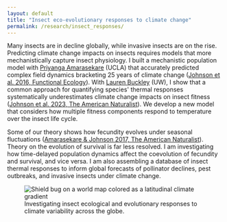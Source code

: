 ```yaml
---
layout: default
title: "Insect eco-evolutionary responses to climate change"
permalink: /research/insect_responses/
---
```


<div class="content-left">
  <p>Many insects are in decline globally, while invasive insects are on the rise. Predicting climate change impacts on insects requires models that more mechanistically capture insect physiology. I built a mechanistic population model with <a href="https://www.gf.org/fellows/priyanga-amarasekare/" target="_blank" rel="noopener">Priyanga Amarasekare</a> (UCLA) that accurately predicted complex field dynamics bracketing 25 years of climate change (<a href="https://chrisajohnson.github.io/publications/" target="_blank" rel="noopener">Johnson et al. 2016, Functional Ecology</a>). With <a href="https://huckleylab.github.io/" target="_blank" rel="noopener">Lauren Buckley</a> (UW), I show that a common approach for quantifying species' thermal responses systematically underestimates climate change impacts on insect fitness (<a href="https://chrisajohnson.github.io/publications/" target="_blank" rel="noopener">Johnson et al. 2023, The American Naturalist</a>). We develop a new model that considers how multiple fitness components respond to temperature over the insect life cycle.

</p>
  <p>Some of our theory shows how fecundity evolves under seasonal fluctuations (<a href="https://chrisajohnson.github.io/publications/" target="_blank" rel="noopener">Amarasekare & Johnson 2017, The American Naturalist</a>). Theory on the evolution of survival is far less resolved. I am investigating how time-delayed population dynamics affect the coevolution of fecundity and survival, and vice versa. I am also assembling a database of insect thermal responses to inform global forecasts of pollinator declines, pest outbreaks, and invasive insects under climate change.
</p>
</div>

<div class="content-right">
  <figure>
    <img src="{{ '/images/Bug_globe.png' | relative_url }}" alt="Shield bug on a world map colored as a latitudinal climate gradient" >
    <figcaption>Investigating insect ecological and evolutionary responses to climate variability across the globe.</figcaption>
  </figure>
</div>

